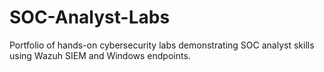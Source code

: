 # SOC-Analyst-Labs
Portfolio of hands-on cybersecurity labs demonstrating SOC analyst skills using Wazuh SIEM and Windows endpoints.
